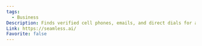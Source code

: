```yaml
---
tags:
  - Business
Description: Finds verified cell phones, emails, and direct dials for anyone you need to sell to.
Link: https://seamless.ai/
Favorite: false
---
```

